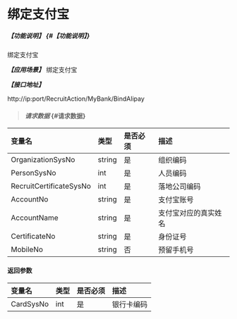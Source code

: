 # 绑定支付宝

##### _【功能说明】_ {#【功能说明】}

绑定支付宝

_**【应用场景】**_
绑定支付宝


_**【接口地址】**_

http://ip:port/RecruitAction/MyBank/BindAlipay

> #### _请求数据_ {#请求数据}

| 变量名 | 类型 | 是否必须 | 描述 |
| :--- | :--- | :--- | :--- |
| OrganizationSysNo| string | 是 | 组织编码|
| PersonSysNo| int| 是 | 人员编码 |
| RecruitCertificateSysNo| int| 是 | 落地公司编码 |
| AccountNo| string| 是 | 支付宝账号 |
| AccountName| string| 是 | 支付宝对应的真实姓名|
| CertificateNo| string| 是 | 身份证号 |
| MobileNo| string| 否 | 预留手机号


#### 返回参数

| 变量名 | 类型 | 是否必须 | 描述 |
| :--- | :--- | :--- | :--- |
| CardSysNo| int | 是 | 银行卡编码 |



